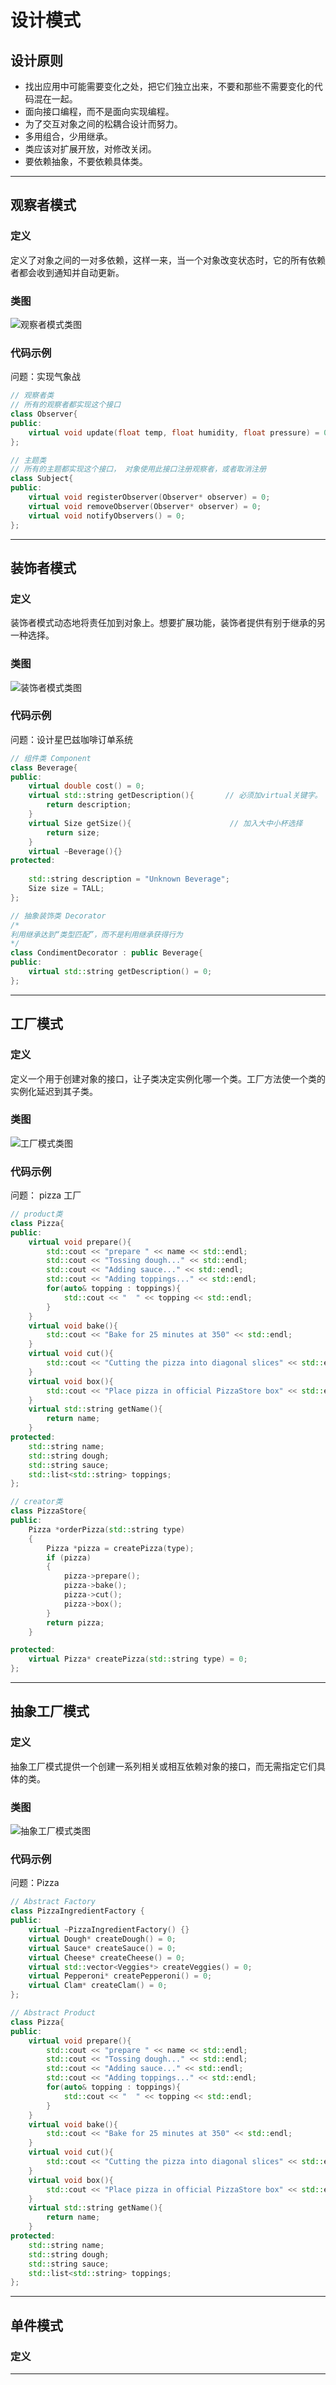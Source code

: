<!--
 * @Author: 
 * @Date: 2024-12-26 14:14:39
 * @LastEditTime: 2024-12-27 17:27:39
 * @Description: 设计模式
-->

# 设计模式

## 设计原则

- 找出应用中可能需要变化之处，把它们独立出来，不要和那些不需要变化的代码混在一起。
- 面向接口编程，而不是面向实现编程。
- 为了交互对象之间的松耦合设计而努力。
- 多用组合，少用继承。
- 类应该对扩展开放，对修改关闭。
- 要依赖抽象，不要依赖具体类。

---

## 观察者模式

### 定义

定义了对象之间的一对多依赖，这样一来，当一个对象改变状态时，它的所有依赖者都会收到通知并自动更新。

### 类图

![观察者模式类图](img/observer.png)

### 代码示例

问题：实现气象战
```C++
// 观察者类
// 所有的观察者都实现这个接口
class Observer{
public:
    virtual void update(float temp, float humidity, float pressure) = 0;
};

// 主题类 
// 所有的主题都实现这个接口， 对象使用此接口注册观察者，或者取消注册
class Subject{
public:
    virtual void registerObserver(Observer* observer) = 0;
    virtual void removeObserver(Observer* observer) = 0;
    virtual void notifyObservers() = 0;
};

```

---

## 装饰者模式

### 定义
装饰者模式动态地将责任加到对象上。想要扩展功能，装饰者提供有别于继承的另一种选择。

### 类图
![装饰者模式类图](img/decorator.png)

### 代码示例
问题：设计星巴兹咖啡订单系统
```C++
// 组件类 Component
class Beverage{
public:
    virtual double cost() = 0;
    virtual std::string getDescription(){       // 必须加virtual关键字。
        return description;
    }
    virtual Size getSize(){                      // 加入大中小杯选择
        return size; 
    }
    virtual ~Beverage(){}
protected:
    
    std::string description = "Unknown Beverage";
    Size size = TALL;
}; 
```
```C++
// 抽象装饰类 Decorator
/*
利用继承达到“类型匹配”，而不是利用继承获得行为
*/
class CondimentDecorator : public Beverage{
public:
    virtual std::string getDescription() = 0;
};
```


---

## 工厂模式

### 定义

定义一个用于创建对象的接口，让子类决定实例化哪一个类。工厂方法使一个类的实例化延迟到其子类。
### 类图
![工厂模式类图](img/factory.png)

### 代码示例

问题： pizza 工厂
```cpp
// product类
class Pizza{
public:
    virtual void prepare(){
        std::cout << "prepare " << name << std::endl;
        std::cout << "Tossing dough..." << std::endl;
        std::cout << "Adding sauce..." << std::endl;
        std::cout << "Adding toppings..." << std::endl;
        for(auto& topping : toppings){
            std::cout << "  " << topping << std::endl;
        }
    }
    virtual void bake(){
        std::cout << "Bake for 25 minutes at 350" << std::endl;
    }
    virtual void cut(){
        std::cout << "Cutting the pizza into diagonal slices" << std::endl;
    }
    virtual void box(){
        std::cout << "Place pizza in official PizzaStore box" << std::endl;
    }
    virtual std::string getName(){
        return name;
    }
protected:
    std::string name;
    std::string dough;
    std::string sauce;
    std::list<std::string> toppings;
};
``` 

```c++
// creator类
class PizzaStore{
public:
    Pizza *orderPizza(std::string type)
    {
        Pizza *pizza = createPizza(type);
        if (pizza)
        {
            pizza->prepare();
            pizza->bake();
            pizza->cut();
            pizza->box();
        }
        return pizza;
    }

protected:
    virtual Pizza* createPizza(std::string type) = 0;
};
```

---

## 抽象工厂模式

### 定义

抽象工厂模式提供一个创建一系列相关或相互依赖对象的接口，而无需指定它们具体的类。

### 类图
![抽象工厂模式类图](img/abstractFactory.png)


### 代码示例
问题：Pizza
```cpp
// Abstract Factory
class PizzaIngredientFactory {
public:
    virtual ~PizzaIngredientFactory() {}
    virtual Dough* createDough() = 0;
    virtual Sauce* createSauce() = 0;
    virtual Cheese* createCheese() = 0;
    virtual std::vector<Veggies*> createVeggies() = 0;
    virtual Pepperoni* createPepperoni() = 0;
    virtual Clam* createClam() = 0;
};

// Abstract Product
class Pizza{
public:
    virtual void prepare(){
        std::cout << "prepare " << name << std::endl;
        std::cout << "Tossing dough..." << std::endl;
        std::cout << "Adding sauce..." << std::endl;
        std::cout << "Adding toppings..." << std::endl;
        for(auto& topping : toppings){
            std::cout << "  " << topping << std::endl;
        }
    }
    virtual void bake(){
        std::cout << "Bake for 25 minutes at 350" << std::endl;
    }
    virtual void cut(){
        std::cout << "Cutting the pizza into diagonal slices" << std::endl;
    }
    virtual void box(){
        std::cout << "Place pizza in official PizzaStore box" << std::endl;
    }
    virtual std::string getName(){
        return name;
    }
protected:
    std::string name;
    std::string dough;
    std::string sauce;
    std::list<std::string> toppings;
};

```

---

## 单件模式

### 定义



---